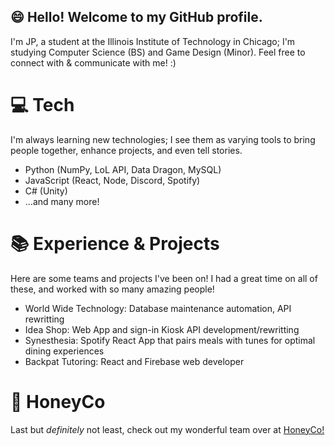 ## :smile: Hello! Welcome to my GitHub profile. 
I'm JP, a student at the Illinois Institute of Technology in Chicago; I'm studying Computer Science (BS) and Game Design (Minor). Feel free to connect with & communicate with me! :)


# :computer: Tech
I'm always learning new technologies; I see them as varying tools to bring people together, enhance projects, and even tell stories. 
- Python (NumPy, LoL API, Data Dragon, MySQL)
- JavaScript (React, Node, Discord, Spotify)
- C# (Unity)
- ...and many more!

# :books: Experience & Projects
Here are some teams and projects I've been on! I had a great time on all of these, and worked with so many amazing people!
- World Wide Technology: Database maintenance automation, API rewritting
- Idea Shop: Web App and sign-in Kiosk API development/rewritting
- Synesthesia: Spotify React App that pairs meals with tunes for optimal dining experiences
- Backpat Tutoring: React and Firebase web developer

# :honey_pot: HoneyCo
Last but *definitely* not least, check out my wonderful team over at [HoneyCo!](https://www.honeycogames.com/)
